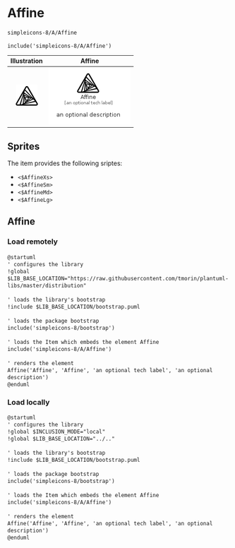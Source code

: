 # Affine


```text
simpleicons-8/A/Affine
```

```text
include('simpleicons-8/A/Affine')
```



| Illustration | Affine |
| :---: | :---: |
| ![illustration for Illustration](../../simpleicons-8/A/Affine.png) | ![illustration for Affine](../../simpleicons-8/A/Affine.Local.png) |



## Sprites
The item provides the following sriptes:

- `<$AffineXs>`
- `<$AffineSm>`
- `<$AffineMd>`
- `<$AffineLg>`





## Affine

### Load remotely
```plantuml
@startuml
' configures the library
!global $LIB_BASE_LOCATION="https://raw.githubusercontent.com/tmorin/plantuml-libs/master/distribution"

' loads the library's bootstrap
!include $LIB_BASE_LOCATION/bootstrap.puml

' loads the package bootstrap
include('simpleicons-8/bootstrap')

' loads the Item which embeds the element Affine
include('simpleicons-8/A/Affine')

' renders the element
Affine('Affine', 'Affine', 'an optional tech label', 'an optional description')
@enduml
```

### Load locally
```plantuml
@startuml
' configures the library
!global $INCLUSION_MODE="local"
!global $LIB_BASE_LOCATION="../.."

' loads the library's bootstrap
!include $LIB_BASE_LOCATION/bootstrap.puml

' loads the package bootstrap
include('simpleicons-8/bootstrap')

' loads the Item which embeds the element Affine
include('simpleicons-8/A/Affine')

' renders the element
Affine('Affine', 'Affine', 'an optional tech label', 'an optional description')
@enduml
```

